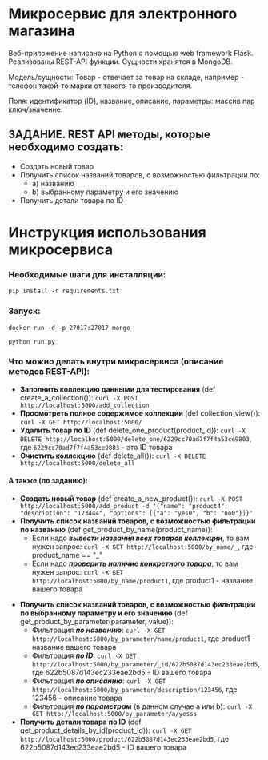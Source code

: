 # Микросервис для электронного магазина
Веб-приложение написано на Python с помощью web framework Flask. Реализованы REST-API функции. Сущности хранятся в MongoDB.

Модель/cущности: Товар - отвечает за товар на складе, например - телефон такой-то марки от такого-то производителя.

Поля: идентификатор (ID), название, описание, параметры: массив пар ключ/значение.

## ЗАДАНИЕ. REST API методы, которые необходимо создать:
- Создать новый товар
- Получить список названий товаров, с возможностью фильтрации по:
   * a) названию
   * b) выбранному параметру и его значению
- Получить детали товара по ID


# Инструкция использования микросервиса
### Необходимые шаги для инсталляции:
`pip install -r requirements.txt`

### Запуск:
`docker run -d -p 27017:27017 mongo`

`python run.py`

### Что можно делать внутри микросервиса (описание методов REST-API):

- __Заполнить коллекцию данными для тестирования__ (def create_a_collection()): `curl -X POST http://localhost:5000/add_collection`
- __Просмотреть полное содержимое коллекции__ (def collection_view()): `curl -X GET http://localhost:5000/`
- __Удалить товар по ID__ (def delete_one_product(product_id)): `curl -X DELETE http://localhost:5000/delete_one/6229cc70ad7f7f4a53ce9803`, где `6229cc70ad7f7f4a53ce9803` - это ID товара
- __Очистить коллекцию__ (def delete_all()): `curl -X DELETE http://localhost:5000/delete_all`

#### А также (по заданию):

* __Создать новый товар__ (def create_a_new_product()): `curl -X POST http://localhost:5000/add_product -d '{"name": "product4", "description": "123444", "options": [{"a": "yes0", "b": "no0"}]}'`
* __Получить список названий товаров, с возможностью фильтрации по названию__ (def get_product_by_name(product_name)):
    * Если надо __*вывести названия всех товаров коллекции*__, то вам нужен запрос: `curl -X GET http://localhost:5000/by_name/_`, где product_name == "_"
    * Если надо __*проверить наличие конкретного товара*__, то вам нужен запрос: `curl -X GET http://localhost:5000/by_name/product1`, где product1 - название вашего товара
- __Получить список названий товаров, с возможностью фильтрации по выбранному параметру и его значению__ (def get_product_by_parameter(parameter, value)):
    * Фильтрация __*по названию*__: `curl -X GET http://localhost:5000/by_parameter/name/product1`, где product1 - название вашего товара
    * Фильтрация __*по ID*__: `curl -X GET http://localhost:5000/by_parameter/_id/622b5087d143ec233eae2bd5`, где 622b5087d143ec233eae2bd5 - ID вашего товара
    * Фильтрация __*по описанию*__: `curl -X GET http://localhost:5000/by_parameter/description/123456`, где 123456 - описание товара
    * Фильтрация __*по параметрам*__ (в данном случае a или b): `curl -X GET http://localhost:5000/by_parameter/a/yesss`  
- __Получить детали товара по ID__ (def get_product_details_by_id(product_id)): `curl -X GET http://localhost:5000/product/622b5087d143ec233eae2bd5`, где 622b5087d143ec233eae2bd5 - ID вашего товара

